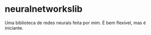 # neuralnetworkslib
Uma biblioteca de redes neurais feita por mim. É bem flexível, mas é iniciante.
